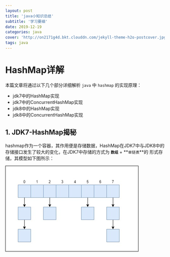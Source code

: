 ```yaml
---
layout: post
title: 'java小知识总结'
subtitle: '学习要细'
date: 2019-12-19
categories: java
cover: 'http://on2171g4d.bkt.clouddn.com/jekyll-theme-h2o-postcover.jpg'
tags: java
---
```


# HashMap详解

本篇文章将通过以下几个部分详细解析 `java` 中 `hashmap` 的实现原理：

- jdk7中的HashMap实现
- jdk7中的ConcurrentHashMap实现
- jdk8中的HashMap实现
- jdk8中的ConcurrentHashMap实现

## 1. JDK7-HashMap揭秘

hashmap作为一个容器，其作用便是存储数据，HashMap在JDK7中与JDK8中的存储接口发生了较大的变化，在JDK7中存储的方式为 **`数组`** + **`单链表`**的 形式存储，其模型如下图所示：

![](../images/java/hashmap-jdk7.jpg)



